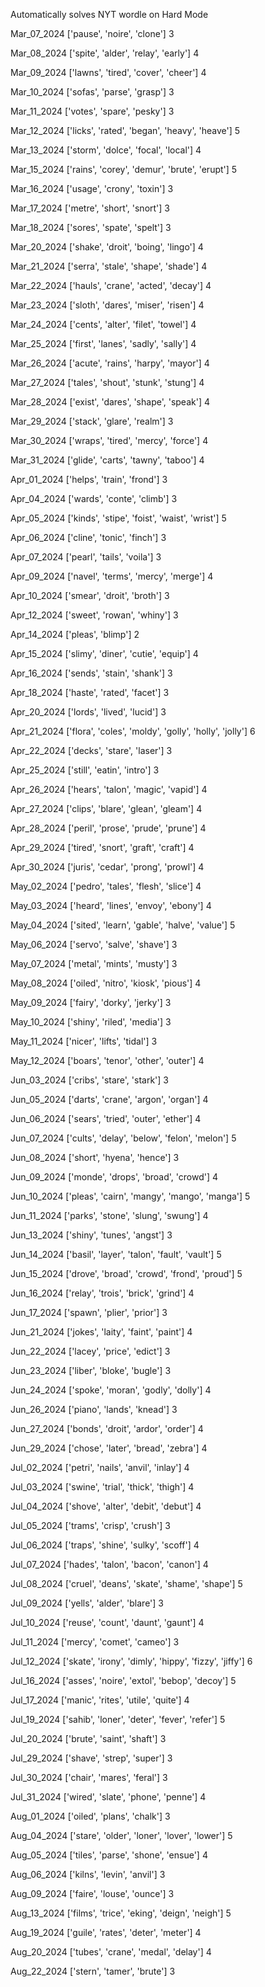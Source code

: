 Automatically solves NYT wordle on Hard Mode

Mar_07_2024 ['pause', 'noire', 'clone'] 3

Mar_08_2024 ['spite', 'alder', 'relay', 'early'] 4

Mar_09_2024 ['lawns', 'tired', 'cover', 'cheer'] 4

Mar_10_2024 ['sofas', 'parse', 'grasp'] 3

Mar_11_2024 ['votes', 'spare', 'pesky'] 3

Mar_12_2024 ['licks', 'rated', 'began', 'heavy', 'heave'] 5

Mar_13_2024 ['storm', 'dolce', 'focal', 'local'] 4

Mar_15_2024 ['rains', 'corey', 'demur', 'brute', 'erupt'] 5

Mar_16_2024 ['usage', 'crony', 'toxin'] 3

Mar_17_2024 ['metre', 'short', 'snort'] 3

Mar_18_2024 ['sores', 'spate', 'spelt'] 3

Mar_20_2024 ['shake', 'droit', 'boing', 'lingo'] 4

Mar_21_2024 ['serra', 'stale', 'shape', 'shade'] 4

Mar_22_2024 ['hauls', 'crane', 'acted', 'decay'] 4

Mar_23_2024 ['sloth', 'dares', 'miser', 'risen'] 4

Mar_24_2024 ['cents', 'alter', 'filet', 'towel'] 4

Mar_25_2024 ['first', 'lanes', 'sadly', 'sally'] 4

Mar_26_2024 ['acute', 'rains', 'harpy', 'mayor'] 4

Mar_27_2024 ['tales', 'shout', 'stunk', 'stung'] 4

Mar_28_2024 ['exist', 'dares', 'shape', 'speak'] 4

Mar_29_2024 ['stack', 'glare', 'realm'] 3

Mar_30_2024 ['wraps', 'tired', 'mercy', 'force'] 4

Mar_31_2024 ['glide', 'carts', 'tawny', 'taboo'] 4

Apr_01_2024 ['helps', 'train', 'frond'] 3

Apr_04_2024 ['wards', 'conte', 'climb'] 3

Apr_05_2024 ['kinds', 'stipe', 'foist', 'waist', 'wrist'] 5

Apr_06_2024 ['cline', 'tonic', 'finch'] 3

Apr_07_2024 ['pearl', 'tails', 'voila'] 3

Apr_09_2024 ['navel', 'terms', 'mercy', 'merge'] 4

Apr_10_2024 ['smear', 'droit', 'broth'] 3

Apr_12_2024 ['sweet', 'rowan', 'whiny'] 3

Apr_14_2024 ['pleas', 'blimp'] 2

Apr_15_2024 ['slimy', 'diner', 'cutie', 'equip'] 4

Apr_16_2024 ['sends', 'stain', 'shank'] 3

Apr_18_2024 ['haste', 'rated', 'facet'] 3

Apr_20_2024 ['lords', 'lived', 'lucid'] 3

Apr_21_2024 ['flora', 'coles', 'moldy', 'golly', 'holly', 'jolly'] 6

Apr_22_2024 ['decks', 'stare', 'laser'] 3

Apr_25_2024 ['still', 'eatin', 'intro'] 3

Apr_26_2024 ['hears', 'talon', 'magic', 'vapid'] 4

Apr_27_2024 ['clips', 'blare', 'glean', 'gleam'] 4

Apr_28_2024 ['peril', 'prose', 'prude', 'prune'] 4

Apr_29_2024 ['tired', 'snort', 'graft', 'craft'] 4

Apr_30_2024 ['juris', 'cedar', 'prong', 'prowl'] 4

May_02_2024 ['pedro', 'tales', 'flesh', 'slice'] 4

May_03_2024 ['heard', 'lines', 'envoy', 'ebony'] 4

May_04_2024 ['sited', 'learn', 'gable', 'halve', 'value'] 5

May_06_2024 ['servo', 'salve', 'shave'] 3

May_07_2024 ['metal', 'mints', 'musty'] 3

May_08_2024 ['oiled', 'nitro', 'kiosk', 'pious'] 4

May_09_2024 ['fairy', 'dorky', 'jerky'] 3

May_10_2024 ['shiny', 'riled', 'media'] 3

May_11_2024 ['nicer', 'lifts', 'tidal'] 3

May_12_2024 ['boars', 'tenor', 'other', 'outer'] 4

Jun_03_2024 ['cribs', 'stare', 'stark'] 3

Jun_05_2024 ['darts', 'crane', 'argon', 'organ'] 4

Jun_06_2024 ['sears', 'tried', 'outer', 'ether'] 4

Jun_07_2024 ['cults', 'delay', 'below', 'felon', 'melon'] 5

Jun_08_2024 ['short', 'hyena', 'hence'] 3

Jun_09_2024 ['monde', 'drops', 'broad', 'crowd'] 4

Jun_10_2024 ['pleas', 'cairn', 'mangy', 'mango', 'manga'] 5

Jun_11_2024 ['parks', 'stone', 'slung', 'swung'] 4

Jun_13_2024 ['shiny', 'tunes', 'angst'] 3

Jun_14_2024 ['basil', 'layer', 'talon', 'fault', 'vault'] 5

Jun_15_2024 ['drove', 'broad', 'crowd', 'frond', 'proud'] 5

Jun_16_2024 ['relay', 'trois', 'brick', 'grind'] 4

Jun_17_2024 ['spawn', 'plier', 'prior'] 3

Jun_21_2024 ['jokes', 'laity', 'faint', 'paint'] 4

Jun_22_2024 ['lacey', 'price', 'edict'] 3

Jun_23_2024 ['liber', 'bloke', 'bugle'] 3

Jun_24_2024 ['spoke', 'moran', 'godly', 'dolly'] 4

Jun_26_2024 ['piano', 'lands', 'knead'] 3

Jun_27_2024 ['bonds', 'droit', 'ardor', 'order'] 4

Jun_29_2024 ['chose', 'later', 'bread', 'zebra'] 4

Jul_02_2024 ['petri', 'nails', 'anvil', 'inlay'] 4

Jul_03_2024 ['swine', 'trial', 'thick', 'thigh'] 4

Jul_04_2024 ['shove', 'alter', 'debit', 'debut'] 4

Jul_05_2024 ['trams', 'crisp', 'crush'] 3

Jul_06_2024 ['traps', 'shine', 'sulky', 'scoff'] 4

Jul_07_2024 ['hades', 'talon', 'bacon', 'canon'] 4

Jul_08_2024 ['cruel', 'deans', 'skate', 'shame', 'shape'] 5

Jul_09_2024 ['yells', 'alder', 'blare'] 3

Jul_10_2024 ['reuse', 'count', 'daunt', 'gaunt'] 4

Jul_11_2024 ['mercy', 'comet', 'cameo'] 3

Jul_12_2024 ['skate', 'irony', 'dimly', 'hippy', 'fizzy', 'jiffy'] 6

Jul_16_2024 ['asses', 'noire', 'extol', 'bebop', 'decoy'] 5

Jul_17_2024 ['manic', 'rites', 'utile', 'quite'] 4

Jul_19_2024 ['sahib', 'loner', 'deter', 'fever', 'refer'] 5

Jul_20_2024 ['brute', 'saint', 'shaft'] 3

Jul_29_2024 ['shave', 'strep', 'super'] 3

Jul_30_2024 ['chair', 'mares', 'feral'] 3

Jul_31_2024 ['wired', 'slate', 'phone', 'penne'] 4

Aug_01_2024 ['oiled', 'plans', 'chalk'] 3

Aug_04_2024 ['stare', 'older', 'loner', 'lover', 'lower'] 5

Aug_05_2024 ['tiles', 'parse', 'shone', 'ensue'] 4

Aug_06_2024 ['kilns', 'levin', 'anvil'] 3

Aug_09_2024 ['faire', 'louse', 'ounce'] 3

Aug_13_2024 ['films', 'trice', 'eking', 'deign', 'neigh'] 5

Aug_19_2024 ['guile', 'rates', 'deter', 'meter'] 4

Aug_20_2024 ['tubes', 'crane', 'medal', 'delay'] 4

Aug_22_2024 ['stern', 'tamer', 'brute'] 3

